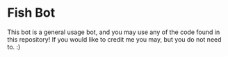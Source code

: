 # Fish Bot
This bot is a general usage bot, and you may use any of the code found in this repository! If you would like to credit me you may, but you do not need to. :)
